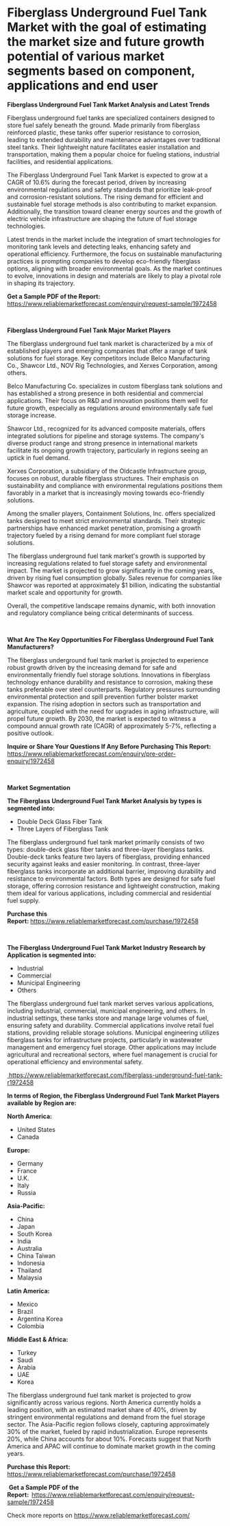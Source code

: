 <p><h1>Fiberglass Underground Fuel Tank Market with the goal of estimating the market size and future growth potential of various market segments based on component, applications and end user</h1></p><p><strong>Fiberglass Underground Fuel Tank Market Analysis and Latest Trends</strong></p>
<p><p>Fiberglass underground fuel tanks are specialized containers designed to store fuel safely beneath the ground. Made primarily from fiberglass reinforced plastic, these tanks offer superior resistance to corrosion, leading to extended durability and maintenance advantages over traditional steel tanks. Their lightweight nature facilitates easier installation and transportation, making them a popular choice for fueling stations, industrial facilities, and residential applications.</p><p>The Fiberglass Underground Fuel Tank Market is expected to grow at a CAGR of 10.6% during the forecast period, driven by increasing environmental regulations and safety standards that prioritize leak-proof and corrosion-resistant solutions. The rising demand for efficient and sustainable fuel storage methods is also contributing to market expansion. Additionally, the transition toward cleaner energy sources and the growth of electric vehicle infrastructure are shaping the future of fuel storage technologies.</p><p>Latest trends in the market include the integration of smart technologies for monitoring tank levels and detecting leaks, enhancing safety and operational efficiency. Furthermore, the focus on sustainable manufacturing practices is prompting companies to develop eco-friendly fiberglass options, aligning with broader environmental goals. As the market continues to evolve, innovations in design and materials are likely to play a pivotal role in shaping its trajectory.</p></p>
<p><strong>Get a Sample PDF of the Report:&nbsp;</strong> <a href="https://www.reliablemarketforecast.com/enquiry/request-sample/1972458?utm_campaign=2794&utm_medium=2&utm_source=Github&utm_content=ia&utm_term=02032025&utm_id=fiberglass-underground-fuel-tank">https://www.reliablemarketforecast.com/enquiry/request-sample/1972458</a></p>
<p>&nbsp;</p>
<p><strong>Fiberglass Underground Fuel Tank Major Market Players</strong></p>
<p><p>The fiberglass underground fuel tank market is characterized by a mix of established players and emerging companies that offer a range of tank solutions for fuel storage. Key competitors include Belco Manufacturing Co., Shawcor Ltd., NOV Rig Technologies, and Xerxes Corporation, among others.</p><p>Belco Manufacturing Co. specializes in custom fiberglass tank solutions and has established a strong presence in both residential and commercial applications. Their focus on R&D and innovation positions them well for future growth, especially as regulations around environmentally safe fuel storage increase.</p><p>Shawcor Ltd., recognized for its advanced composite materials, offers integrated solutions for pipeline and storage systems. The company's diverse product range and strong presence in international markets facilitate its ongoing growth trajectory, particularly in regions seeing an uptick in fuel demand.</p><p>Xerxes Corporation, a subsidiary of the Oldcastle Infrastructure group, focuses on robust, durable fiberglass structures. Their emphasis on sustainability and compliance with environmental regulations positions them favorably in a market that is increasingly moving towards eco-friendly solutions.</p><p>Among the smaller players, Containment Solutions, Inc. offers specialized tanks designed to meet strict environmental standards. Their strategic partnerships have enhanced market penetration, promising a growth trajectory fueled by a rising demand for more compliant fuel storage solutions.</p><p>The fiberglass underground fuel tank market's growth is supported by increasing regulations related to fuel storage safety and environmental impact. The market is projected to grow significantly in the coming years, driven by rising fuel consumption globally. Sales revenue for companies like Shawcor was reported at approximately $1 billion, indicating the substantial market scale and opportunity for growth.</p><p>Overall, the competitive landscape remains dynamic, with both innovation and regulatory compliance being critical determinants of success.</p></p>
<p>&nbsp;</p>
<p><strong>What Are The Key Opportunities For Fiberglass Underground Fuel Tank Manufacturers?</strong></p>
<p><p>The fiberglass underground fuel tank market is projected to experience robust growth driven by the increasing demand for safe and environmentally friendly fuel storage solutions. Innovations in fiberglass technology enhance durability and resistance to corrosion, making these tanks preferable over steel counterparts. Regulatory pressures surrounding environmental protection and spill prevention further bolster market expansion. The rising adoption in sectors such as transportation and agriculture, coupled with the need for upgrades in aging infrastructure, will propel future growth. By 2030, the market is expected to witness a compound annual growth rate (CAGR) of approximately 5-7%, reflecting a positive outlook.</p></p>
<p><strong>Inquire or Share Your Questions If Any Before Purchasing This Report:</strong> <a href="https://www.reliablemarketforecast.com/enquiry/pre-order-enquiry/1972458?utm_campaign=2794&utm_medium=2&utm_source=Github&utm_content=ia&utm_term=02032025&utm_id=fiberglass-underground-fuel-tank">https://www.reliablemarketforecast.com/enquiry/pre-order-enquiry/1972458</a></p>
<p>&nbsp;</p>
<p><strong>Market Segmentation</strong></p>
<p><strong>The Fiberglass Underground Fuel Tank Market Analysis by types is segmented into:</strong></p>
<p><ul><li>Double Deck Glass Fiber Tank</li><li>Three Layers of Fiberglass Tank</li></ul></p>
<p><p>The fiberglass underground fuel tank market primarily consists of two types: double-deck glass fiber tanks and three-layer fiberglass tanks. Double-deck tanks feature two layers of fiberglass, providing enhanced security against leaks and easier monitoring. In contrast, three-layer fiberglass tanks incorporate an additional barrier, improving durability and resistance to environmental factors. Both types are designed for safe fuel storage, offering corrosion resistance and lightweight construction, making them ideal for various applications, including commercial and residential fuel supply.</p></p>
<p><strong>Purchase this Report:&nbsp;</strong><a href="https://www.reliablemarketforecast.com/purchase/1972458?utm_campaign=2794&utm_medium=2&utm_source=Github&utm_content=ia&utm_term=02032025&utm_id=fiberglass-underground-fuel-tank">https://www.reliablemarketforecast.com/purchase/1972458</a></p>
<p>&nbsp;</p>
<p><strong>The Fiberglass Underground Fuel Tank Market Industry Research by Application is segmented into:</strong></p>
<p><ul><li>Industrial</li><li>Commercial</li><li>Municipal Engineering</li><li>Others</li></ul></p>
<p><p>The fiberglass underground fuel tank market serves various applications, including industrial, commercial, municipal engineering, and others. In industrial settings, these tanks store and manage large volumes of fuel, ensuring safety and durability. Commercial applications involve retail fuel stations, providing reliable storage solutions. Municipal engineering utilizes fiberglass tanks for infrastructure projects, particularly in wastewater management and emergency fuel storage. Other applications may include agricultural and recreational sectors, where fuel management is crucial for operational efficiency and environmental safety.</p></p>
<p><a href="https://www.reliablemarketforecast.com/fiberglass-underground-fuel-tank-r1972458?utm_campaign=2794&utm_medium=2&utm_source=Github&utm_content=ia&utm_term=02032025&utm_id=fiberglass-underground-fuel-tank">&nbsp;https://www.reliablemarketforecast.com/fiberglass-underground-fuel-tank-r1972458</a></p>
<p><strong>In terms of Region, the Fiberglass Underground Fuel Tank Market Players available by Region are:</strong></p>
<p>
    <p> <strong> North America: </strong>
        <ul>
            <li>United States</li>
            <li>Canada</li>
        </ul>
        </p> 
    <p> <strong> Europe: </strong>
        <ul>
            <li>Germany</li>
            <li>France</li>
            <li>U.K.</li>
            <li>Italy</li>
            <li>Russia</li>
        </ul>
        </p> 
    <p> <strong> Asia-Pacific: </strong>
        <ul>
            <li>China</li>
            <li>Japan</li>
            <li>South Korea</li>
            <li>India</li>
            <li>Australia</li>
            <li>China Taiwan</li>
            <li>Indonesia</li>
            <li>Thailand</li>
            <li>Malaysia</li>
        </ul>
        </p> 
    <p> <strong> Latin America: </strong>
        <ul>
            <li>Mexico</li>
            <li>Brazil</li>
            <li>Argentina Korea</li>
            <li>Colombia</li>
        </ul>
        </p> 
    <p> <strong> Middle East & Africa: </strong>
        <ul>
            <li>Turkey</li>
            <li>Saudi</li>
            <li>Arabia</li>
            <li>UAE</li>
            <li>Korea</li>
        </ul>
    </p>
    </p>
<p><p>The fiberglass underground fuel tank market is projected to grow significantly across various regions. North America currently holds a leading position, with an estimated market share of 40%, driven by stringent environmental regulations and demand from the fuel storage sector. The Asia-Pacific region follows closely, capturing approximately 30% of the market, fueled by rapid industrialization. Europe represents 20%, while China accounts for about 10%. Forecasts suggest that North America and APAC will continue to dominate market growth in the coming years.</p></p>
<p><strong>Purchase this Report: </strong><a href="https://www.reliablemarketforecast.com/purchase/1972458?utm_campaign=2794&utm_medium=2&utm_source=Github&utm_content=ia&utm_term=02032025&utm_id=fiberglass-underground-fuel-tank">https://www.reliablemarketforecast.com/purchase/1972458</a></p>
<p>&nbsp;<strong>Get a Sample PDF of the Report:&nbsp;&nbsp;</strong><a href="https://www.reliablemarketforecast.com/enquiry/request-sample/1972458?utm_campaign=2794&utm_medium=2&utm_source=Github&utm_content=ia&utm_term=02032025&utm_id=fiberglass-underground-fuel-tank">https://www.reliablemarketforecast.com/enquiry/request-sample/1972458</a></p>
<p><strong></strong></p>
<p>Check more reports on <a href="https://www.reliablemarketforecast.com/?utm_campaign=2794&utm_medium=2&utm_source=Github&utm_content=ia&utm_term=02032025&utm_id=fiberglass-underground-fuel-tank">https://www.reliablemarketforecast.com/</a></p>